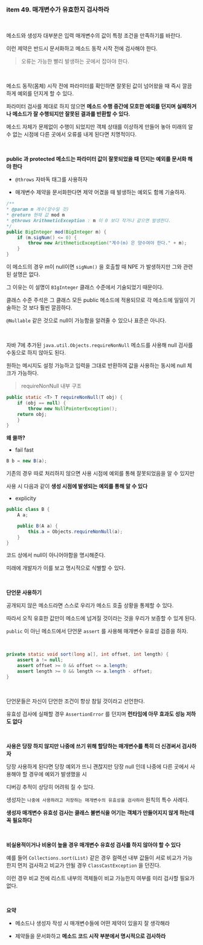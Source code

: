 


### item 49. 매개변수가 유효한지 검사하라

<br>


메소드와 생성자 대부분은 입력 매개변수의 값이 특정 조건을 만족하기를 바란다.

이런 제약은 반드시 문서화하고 메소드 동작 시작 전에 검사해야 한다.

> 오류는 가능한 빨리 발생하는 곳에서 잡아야 한다.

<br>

메소드 동작(몸체) 시작 전에 파라미터를 확인하면 잘못된 값이 넘어왔을 때 즉시 깔끔하게 예외를 던지게 할 수 있다.

파라미터 검사를 제대로 하지 않으면 **메소드 수행 중간에 모호한 예외를 던지며 실패하거나 메소드가 잘 수행되지만 잘못된 결과를 반환할 수 있다.**

메소드 자체가 문제없이 수행이 되었지만 객체 상태를 이상하게 만들어 놓아 미래의 알 수 없는 시점에 다른 곳에서 오류를 내게 된다면 치명적이다.

<br>

**public 과 protected 메소드는 파라미터 값이 잘못되었을 때 던지는 예외를 문서화 해야 한다**

- `@throws` 자바독 태그를 사용하자

- 매개변수 제약을 문서화한다면 제약 어겼을 때 발생하는 예외도 함께 기술하자.


```java
/**
* @param m 계수(양수일 것)
* @return 현재 값 mod m
* @throws ArithmeticException : m 이 0 보다 작거나 같으면 발생한다.
*/
public BigInteger mod(BigInteger m) {
    if (m.sigNum() <= 0) {
        throw new ArithmeticException("계수(m) 은 양수여야 한다." + m);
    }
}
```

이 메소드의 경우 m이 null이면 `sigNum()` 을 호출할 때 NPE 가 발생하지만 그와 관련된 설명은 없다.

그 이유는 이 설명이 `BIgInteger` 클래스 수준에서 기술되었기 때문이다.

클래스 수준 주석은 그 클래스 모든 public 메소드에 적용되므로 각 메소드에 일일이 기술하는 것 보다 훨씬 깔끔하다.

`@Nullable` 같은 것으로 null이 가능함을 알려줄 수 있으나 표준은 아니다.


<br>

자바 7에 추가된 `java.util.Objects.requireNonNull` 메소드를 사용해 null 검사를 수동으로 하지 않아도 된다.

원하는 메시지도 설정 가능하고 입력을 그대로 반환하여 값을 사용하는 동시에 null 체크가 가능하다.


> requireNonNull 내부 구조

```java
public static <T> T requireNonNull(T obj) {
    if (obj == null) {
        throw new NullPointerException();
    return obj;
    }
}

```

**왜 쓸까?**

- fail fast

```java
B b = new B(a);
```

기존의 경우 따로 처리하지 않으면 사용 시점에 예외를 통해 잘못되었음을 알 수 있지만

사용 시 다음과 같이 **생성 시점에 발생되는 예외를 통해 알 수 있다**


- explicity 

```java
public class B {
    A a;

    public B(A a) {
        this.a = Objects.requireNonNull(a);
    }
}
```

코드 상에서 null이 아니어야함을 명시해준다.

미래에 개발자가 이를 보고 명시적으로 식별할 수 있다.



<br>


**단언문 사용하기**

공개되지 않은 메소드라면 스스로 우리가 메소드 호출 상황을 통제할 수 있다.

따라서 오직 유효한 값만이 메소드에 넘겨질 것이라는 것을 우리가 보증할 수 있게 된다.

`public` 이 아닌 메소드에서 단언문 `assert` 를 사용해 매개변수 유효성 검증을 하자.

<br>


```java
private static void sort(long a[], int offset, int length) {
    assert a != null;
    assert offset >= 0 && offset <= a.length;
    assert length >= 0 && length <= a.length - offset;
}
```

<br>

단언문들은 자신이 단언한 조건이 항상 참일 것이라고 선언한다.

유효성 검사에 실패할 경우 `AssertionError` 를 던지며 **런타임에 아무 효과도 성능 저하도 없다**


<br>


**사용은 당장 하지 않지만 나중에 쓰기 위해 할당하는 매개변수를 특히 더 신경써서 검사하자**

당장 사용하게 된다면 당장 예외가 뜨니 괜찮지만 당장 null 인데 나중에 다른 곳에서 사용해야 할 경우에 예외가 발생했을 시 

디버깅 추적이 상당히 어려워 질 수  있다.


생성자는 `나중에 사용하려고 저장하는 매개변수의 유효성을 검사하라` 원칙의 특수 사례다.

**생성자 매개변수 유효성 검사는 클래스 불변식을 어기는 객체가 만들어지지 않게 하는데 꼭 필요하다**


<br>


**비실용적이거나 비용이 높을 경우 매개변수 유효성 검사를 하지 않아야 할 수 있다**

예를 들어 `Collections.sort(List)` 같은 경우 컬렉션 내부 값들이 서로 비교가 가능한지 먼저 검사하고 비교가 안될 경우 `ClassCastException` 을 던진다.

이런 경우 비교 전에 리스트 내부의 객체들이 비교 가능한지 여부를 미리 검사할 필요가 없다.


<br>


**요약**

- 메소드나 생성자 작성 시 매개변수들에 어떤 제약이 있을지 잘 생각해라

- 제약들을 문서화하고 **메소드 코드 시작 부분에서 명시적으로 검사하라**


